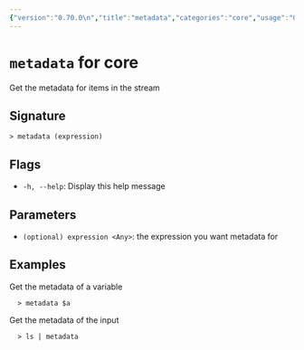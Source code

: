 ```yaml
---
{"version":"0.70.0\n","title":"metadata","categories":"core","usage":"Get the metadata for items in the stream\n"}
---
```

<!-- THIS FILE IS GENERATED BY update_book_commands.cjs USING NUSHELL'S HELP COMMANDS.
REFRAIN FROM EDITING IT MANUALLY.-->
# <code>metadata</code> for core

<div class='command-title'>Get the metadata for items in the stream</div>

## Signature

```> metadata (expression)```

## Flags

 * ```-h, --help```: Display this help message
## Parameters

 * ```(optional) expression <Any>```: the expression you want metadata for
## Examples

  Get the metadata of a variable
```shell
  > metadata $a
```
  Get the metadata of the input
```shell
  > ls | metadata
```


